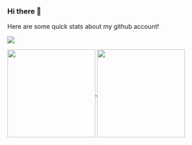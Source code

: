 ### Hi there 👋

Here are some quick stats about my github account!

![](https://komarev.com/ghpvc/?username=riyan-datalyca&style=flat&label=Views)

<!-- [My GitHub stats](https://github-readme-stats.vercel.app/api?username=riyan-datalyca) -->

<a href="https://github.com/riyan-dcosta">
 <img height=200 align="center" src="https://github-readme-stats.vercel.app/api/?username=riyan-dcosta&&theme=transparent&count_private=true&hide_title=true"/>
</a>

<a href="https://github.com/riyan-dcosta">
 <img height=200 align="center" src="https://github-readme-stats.vercel.app/api/top-langs/?username=riyan-dcosta&show_icons=true&&theme=transparent&count_private=true&layout=compact&hide_title=true"/>
</a>

 



<!--
**riyan-datalyca/riyan-datalyca** is a ✨ _special_ ✨ repository because its `README.md` (this file) appears on your GitHub profile.

Here are some ideas to get you started:

- 🔭 I’m currently working on ...
- 🌱 I’m currently learning ...
- 👯 I’m looking to collaborate on ...
- 🤔 I’m looking for help with ...
- 💬 Ask me about ...
- 📫 How to reach me: ...
- 😄 Pronouns: ...
- ⚡ Fun fact: ...
-->
